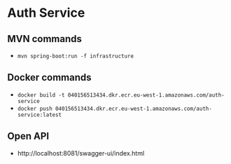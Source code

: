 # Auth Service

## MVN commands

- `mvn spring-boot:run -f infrastructure`

## Docker commands

- `docker build -t 040156513434.dkr.ecr.eu-west-1.amazonaws.com/auth-service`
- `docker push 040156513434.dkr.ecr.eu-west-1.amazonaws.com/auth-service:latest`

## Open API

- http://localhost:8081/swagger-ui/index.html



